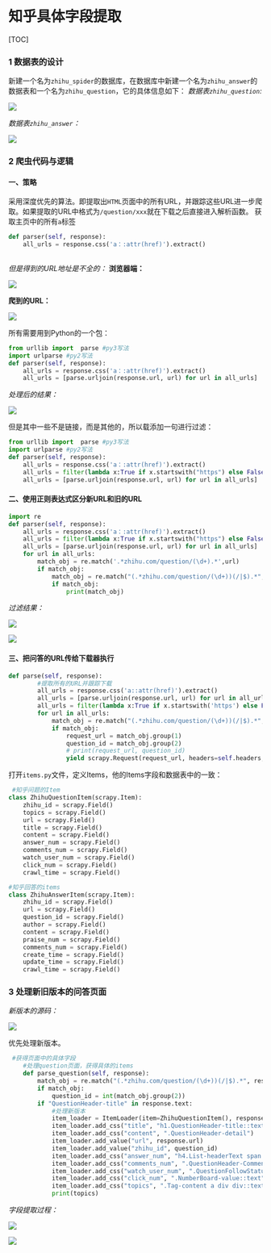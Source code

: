 # 知乎具体字段提取

[TOC]

### 1 数据表的设计
新建一个名为`zhihu_spider`的数据库，在数据库中新建一个名为`zhihu_answer`的数据表和一个名为`zhihu_question`，它的具体信息如下：
*数据表`zhihu_question`:*

![](img/001.png)

*数据表`zhihu_answer`：*

![](img/002.png)

### 2 爬虫代码与逻辑
#### 一、策略
采用深度优先的算法。即提取出`HTML`页面中的所有URL，并跟踪这些URL进一步爬取。如果提取的URL中格式为`/question/xxx`就在下载之后直接进入解析函数。
获取主页中的所有`a`标签
```python
def parser(self, response):
	all_urls = response.css('a：:attr(href)').extract()
    
```
*但是得到的URL地址是不全的：*
**浏览器端：**

![](img/003.png)

**爬到的URL：**

![](img/004.png)

所有需要用到Python的一个包：
```python
from urllib import  parse #py3写法
import urlparse #py2写法
def parser(self, response):
	all_urls = response.css('a：:attr(href)').extract()
    all_urls = [parse.urljoin(response.url, url) for url in all_urls]
```
*处理后的结果：*

![](img/005.png)

但是其中一些不是链接，而是其他的，所以载添加一句进行过滤：
```Python
from urllib import  parse #py3写法
import urlparse #py2写法
def parser(self, response):
	all_urls = response.css('a：:attr(href)').extract()
    all_urls = filter(lambda x:True if x.startswith("https") else False, all_urls)
    all_urls = [parse.urljoin(response.url, url) for url in all_urls]
```

#### 二、使用正则表达式区分新URL和旧的URL
```Python
import re
def parser(self, response):
	all_urls = response.css('a：:attr(href)').extract()
    all_urls = filter(lambda x:True if x.startswith("https") else False, all_urls)
    all_urls = [parse.urljoin(response.url, url) for url in all_urls]
    for url in all_urls:
    	match_obj = re.match('.*zhihu.com/question/(\d+).*',url)
        if match_obj:
        	match_obj = re.match("(.*zhihu.com/question/(\d+))(/|$).*", url)
            if match_obj:
                print(match_obj)
```
*过滤结果：*

![](img/006.png)

![](img/007.png)

#### 三、把问答的URL传给下载器执行
```Python
def parse(self, response):
        #提取所有的URL并跟踪下载
        all_urls = response.css('a::attr(href)').extract()
        all_urls = [parse.urljoin(response.url, url) for url in all_urls]
        all_urls = filter(lambda x:True if x.startswith('https') else False, all_urls)
        for url in all_urls:
            match_obj = re.match("(.*zhihu.com/question/(\d+))(/|$).*", url)
            if match_obj:
                request_url = match_obj.group(1)
                question_id = match_obj.group(2)
                # print(request_url, question_id)
                yield scrapy.Request(request_url, headers=self.headers, callback=parse_question)
```
打开`items.py`文件，定义Items，他的Items字段和数据表中的一致：
```Python
 #知乎问题的Item
class ZhihuQuestionItem(scrapy.Item):
    zhihu_id = scrapy.Field()
    topics = scrapy.Field()
    url = scrapy.Field()
    title = scrapy.Field()
    content = scrapy.Field()
    answer_num = scrapy.Field()
    comments_num = scrapy.Field()
    watch_user_num = scrapy.Field()
    click_num = scrapy.Field()
    crawl_time = scrapy.Field()
```
```Python
#知乎回答的items
class ZhihuAnswerItem(scrapy.Item):
    zhihu_id = scrapy.Field()
    url = scrapy.Field()
    question_id = scrapy.Field()
    author = scrapy.Field()
    content = scrapy.Field()
    praise_num = scrapy.Field()
    comments_num = scrapy.Field()
    create_time = scrapy.Field()
    update_time = scrapy.Field()
    crawl_time = scrapy.Field()
```

### 3 处理新旧版本的问答页面
*新版本的源码：*

![](img/008.png)

优先处理新版本。
```python
 #获得页面中的具体字段
    #处理question页面，获得具体的items
    def parse_question(self, response):
        match_obj = re.match("(.*zhihu.com/question/(\d+))(/|$).*", response.url)
        if match_obj:
            question_id = int(match_obj.group(2))
        if "QuestionHeader-title" in response.text:
            #处理新版本
            item_loader = ItemLoader(item=ZhihuQuestionItem(), response = response)
            item_loader.add_css("title", "h1.QuestionHeader-title::text")
            item_loader.add_css("content", ".QuestionHeader-detail")
            item_loader.add_value("url", response.url)
            item_loader.add_value("zhihu_id", question_id)
            item_loader.add_css("answer_num", "h4.List-headerText span::text")
            item_loader.add_css("comments_num", ".QuestionHeader-Comment button::text")
            item_loader.add_css("watch_user_num", ".QuestionFollowStatus-counts button .NumberBoard-value::text")
            item_loader.add_css("click_num", ".NumberBoard-value::text")
            item_loader.add_css("topics", ".Tag-content a div div::text")
            print(topics)
```
*字段提取过程：*

![](img/009.png)

![](img/010.png)